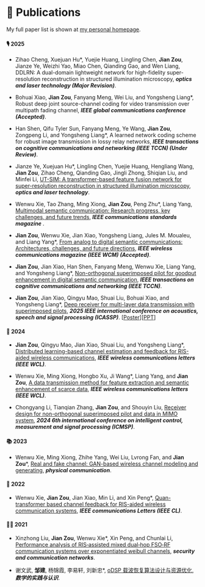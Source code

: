 # 📝 Publications 

My full paper list is shown at [my personal homepage](https://zoujian310.github.io/).
#### 🎙 2025
 
 - Zihao Cheng,  Xuejuan Hu*, Yuejie Huang, Lingling Chen, **Jian Zou**, Jianze Ye, Weizhi Yao, Miao Chen, Qianding Gao, and Wen Liang, DDLRN: A dual-domain lightweight network for high-fidelity super-resolution reconstruction in structured illumination microscopy, **<i>optics and laser technology (Major Revision)</i>**.

 - Bohuai Xiao,  **Jian Zou**, Fanyang Meng, Wei Liu, and Yongsheng Liang*, Robust deep joint source-channel coding for video transmission over multipath fading channel, **<i>IEEE global communications conference (Accepted)</i>**.

- Han Shen, Qifu Tyler Sun, Fanyang Meng, Ye Wang, **Jian Zou**, Zongpeng Li,  and Yongsheng Liang*, A learned network coding scheme for robust image transmission in lossy relay networks, **<i>IEEE transactions on cognitive communications and networking (IEEE TCCN) (Under Review)</i>**. 

 - Jianze Ye, Xuejuan Hu*, Lingling Chen, Yuejie Huang, Hengliang Wang, **Jian Zou**, Zihao Cheng, Qianding Gao, Jingli Zhong, Shiqian Liu, and Minfei Li, [UT-SIM: A transformer-based feature fusion network for super-resolution reconstruction in structured illumination
microscopy](https://www.sciencedirect.com/science/article/pii/S0030399225011429?dgcid=coauthor), **<i>optics and laser technology</i>**.

 - Wenwu Xie, Tao Zhang, Ming Xiong, **Jian Zou**, Peng Zhu*, Liang Yang, [Multimodal semantic communication: Research progress, key challenges, and future trends](https://ieeexplore.ieee.org/document/11036084), **<i>IEEE communications standards magazine </i>**.

 - **Jian Zou**, Wenwu Xie, Jian Xiao, Yongsheng Liang, Jules M. Moualeu, and Liang Yang*, [From analog to digital semantic communications: Architectures, challenges, and future directions](https://ieeexplore.ieee.org/document/11175642), **<i>IEEE wireless communications magazine (IEEE WCM) (Accepted)</i>**. 

 - **Jian Zou**, Jian Xiao, Han Shen, Fanyang Meng, Wenwu Xie, Liang Yang, and Yongsheng Liang*, [Non-orthogonal superimposed pilot for goodput enhancement in digital semantic communication](https://ieeexplore.ieee.org/document/11015528), **<i>IEEE transactions on cognitive communications and networking (IEEE TCCN)</i>**. 

 - **Jian Zou**, Jian Xiao, Qingyu Mao, Shuai Liu, Bohuai Xiao, and Yongsheng Liang*, [Deep receiver for multi-layer data transmission with superimposed pilots](https://ieeexplore.ieee.org/document/10890516), **<i>2025 IEEE international conference on acoustics, speech and signal processing (ICASSP)</i>**. [<a target="_blank" href="./images/ICASSP 2025-Poster - New.pdf" >Poster</a>][<a target="_blank" href="./images/ICASSP 2025 - ppt.pdf" >PPT</a>]

#### 👄 2024
 - **Jian Zou**, Qingyu Mao, Jian Xiao, Shuai Liu, and Yongsheng Liang*, [Distributed learning-based channel estimation and feedback for RIS-aided wireless communications](https://doi.org/10.1109/LWC.2024.3509612), **<i>IEEE wireless communications letters (IEEE WCL)</i>**.

- Wenwu Xie, Ming Xiong, Hongbo Xu, Ji Wang*, Liang Yang, and **Jian Zou**, [A data transmission method for feature extraction and semantic enhancement of scarce data](https://doi.org/10.1109/LWC.2024.3510722), **<i>IEEE wireless communications letters (IEEE WCL)</i>**.

- Chongyang Li, Tianqian Zhang, **Jian Zou**, and Shouyin Liu, [Receiver design for non-orthogonal superimposed pilot and data in MIMO system](https://ieeexplore.ieee.org/document/10866926), **<i>2024 6th international conference on intelligent control, measurement and signal processing (ICMSP)</i>**.
 
#### 📚 2023
- Wenwu Xie, Ming Xiong, Zhihe Yang, Wei Liu, Lvrong Fan, and **Jian Zou***, [Real and fake channel: GAN-based wireless channel modeling and generating](https://www.sciencedirect.com/science/article/abs/pii/S1874490723002173), **<i>physical communication</i>**.

#### 🎼 2022
- Wenwu Xie, **Jian Zou**, Jian Xiao, Min Li, and Xin Peng*, [Quan-transformer based channel feedback for RIS-aided wireless communication systems](https://ieeexplore.ieee.org/document/9856664), **<i>IEEE communications Letters (IEEE CL)</i>**.

#### 🧑‍🎨 2021
- Xinzhong Liu, **Jian Zou**, Wenwu Xie*, Xin Peng, and Chunlai Li, [Performance analysis of RIS‐assisted mixed dual‐hop FSO‐RF communication systems over exponentiated weibull channels](https://doi.org/10.1155/2021/9273373), **<i>security and communication networks</i>**.

- 谢文武, **邹建**, 杨锦霞, 李易轩, 刘新忠*, [oDSP 载波恢复算法设计与资源优化](https://kns.cnki.net/kcms2/article/abstract?v=Zb3wS6iuiaPACJLx-IaQqAw0aKwBzXNK442NSwyunz7BLJ3ZHnazgq8I2a3Ndqprmx4izvOyY3I3r4W2q5WdwieNaems-ZjaO-pKirgt6J2gtrta-mt_inbIdec5VS3pk3tFLp71ZaYuo40uCb3shb4pdF0qpa2ll0ziGDFqPwpKnKpBGeESag==&uniplatform=NZKPT&language=CHS), **<i>数学的实践与认识</i>**.